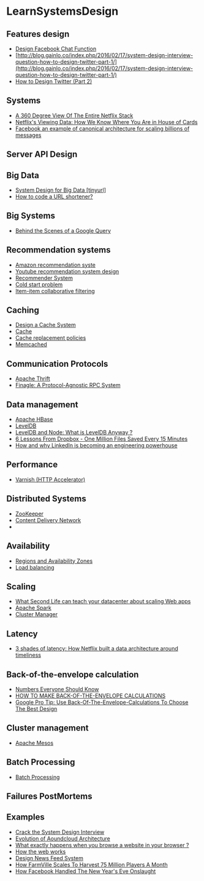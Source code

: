 
# LearnSystemsDesign

## Features design
* [Design Facebook Chat Function](http://blog.gainlo.co/index.php/2016/04/19/design-facebook-chat-function/)
* [http://blog.gainlo.co/index.php/2016/02/17/system-design-interview-question-how-to-design-twitter-part-1/](http://blog.gainlo.co/index.php/2016/02/17/system-design-interview-question-how-to-design-twitter-part-1/)
* [How to Design Twitter (Part 2)](http://blog.gainlo.co/index.php/2016/02/24/system-design-interview-question-how-to-design-twitter-part-2/)

## Systems
* [A 360 Degree View Of The Entire Netflix Stack](http://highscalability.com/blog/2015/11/9/a-360-degree-view-of-the-entire-netflix-stack.html)
* [Netflix's Viewing Data: How We Know Where You Are in House of Cards](http://techblog.netflix.com/2015/01/netflixs-viewing-data-how-we-know-where.html)
* [Facebook an example of canonical architecture for scaling billions of messages](http://highscalability.com/blog/2011/5/17/facebook-an-example-canonical-architecture-for-scaling-billi.html)

## Server API Design 

## Big Data 
* [System Design for Big Data [tinyurl]](http://n00tc0d3r.blogspot.fr/2013/09/big-data-tinyurl.html)
* [How to code a URL shortener?](http://stackoverflow.com/questions/742013/how-to-code-a-url-shortener)

## Big Systems 
* [Behind the Scenes of a Google Query](http://blogoscoped.com/archive/2008-07-08-n70.html)

## Recommendation systems
* [Amazon recommendation syste](http://stackoverflow.com/questions/2323768/how-does-the-amazon-recommendation-feature-work)
* [Youtube recommendation system design](http://blog.gainlo.co/index.php/2016/05/24/design-a-recommendation-system/)
* [Recommender System](https://en.wikipedia.org/wiki/Recommender_system)
* [Cold start problem](https://en.wikipedia.org/wiki/Cold_start)
* [Item-item collaborative filtering](https://en.wikipedia.org/wiki/Item-item_collaborative_filtering)

## Caching
* [Design a Cache System](http://blog.gainlo.co/index.php/2016/05/17/design-a-cache-system/)
* [Cache](https://en.wikipedia.org/wiki/Cache_(computing))
* [Cache replacement policies](https://en.wikipedia.org/wiki/Cache_replacement_policies)
* [Memcached](https://en.wikipedia.org/wiki/Memcached)

## Communication Protocols
* [Apache Thrift](https://en.wikipedia.org/wiki/Apache_Thrift)
* [Finagle: A Protocol-Agnostic RPC System](https://blog.twitter.com/2011/finagle-a-protocol-agnostic-rpc-system)

## Data management 
* [Apache HBase](https://en.wikipedia.org/wiki/Apache_HBase)
* [LevelDB](https://en.wikipedia.org/wiki/LevelDB)
* [LevelDB and Node: What is LevelDB Anyway ?](http://dailyjs.com/post/leveldb-and-node-1)
* [6 Lessons From Dropbox - One Million Files Saved Every 15 Minutes](http://highscalability.com/blog/2011/3/14/6-lessons-from-dropbox-one-million-files-saved-every-15-minu.html)
* [How and why LinkedIn is becoming an engineering powerhouse](https://gigaom.com/2013/03/03/how-and-why-linkedin-is-becoming-an-engineering-powerhouse/)

## Performance
* [Varnish (HTTP Accelerator)](https://en.wikipedia.org/wiki/Varnish_(software))

## Distributed Systems 
* [ZooKeeper](https://en.wikipedia.org/wiki/Apache_ZooKeeper)
* [Content Delivery Network](https://en.wikipedia.org/wiki/Content_delivery_network)
*
## Availability
* [Regions and Availability Zones](https://blog.rackspace.com/aws-101-regions-availability-zones)
* [Load balancing](https://en.wikipedia.org/wiki/Load_balancing_(computing))

## Scaling 
* [What Second Life can teach your datacenter about scaling Web apps](https://arstechnica.com/business/2010/02/what-second-life-can-teach-all-companies-about-scaling-web-apps/)
* [Apache Spark](https://en.wikipedia.org/wiki/Apache_Spark)
* [Cluster Manager](https://en.wikipedia.org/wiki/Cluster_manager)

## Latency
* [3 shades of latency: How Netflix built a data architecture around timeliness](https://gigaom.com/2013/03/28/3-shades-of-latency-how-netflix-built-a-data-architecture-around-timeliness/)

## Back-of-the-envelope calculation
* [Numbers Everyone Should Know](https://everythingisdata.wordpress.com/2009/10/17/numbers-everyone-should-know/)
* [HOW TO MAKE BACK-OF-THE-ENVELOPE CALCULATIONS](http://book.bionumbers.org/how-to-make-back-of-the-envelope-calculations/)
* [Google Pro Tip: Use Back-Of-The-Envelope-Calculations To Choose The Best Design](http://highscalability.com/blog/2011/1/26/google-pro-tip-use-back-of-the-envelope-calculations-to-choo.html)

## Cluster management 
* [Apache Mesos](https://en.wikipedia.org/wiki/Apache_Mesos)

## Batch Processing
* [Batch Processing](https://en.wikipedia.org/wiki/Batch_processing)

## Failures PostMortems

## Examples
* [Crack the System Design Interview](http://www.puncsky.com/blog/2016/02/14/crack-the-system-design-interview/)
* [Evolution of Aoundcloud Architecture](https://developers.soundcloud.com/blog/evolution-of-soundclouds-architecture)
* [What exactly happens when you browse a website in your browser ?](http://superuser.com/questions/31468/what-exactly-happens-when-you-browse-a-website-in-your-browser)
* [How the web works](https://github.com/vasanthk/how-web-works)
* [Design News Feed System](http://blog.gainlo.co/index.php/2016/03/29/design-news-feed-system-part-1-system-design-interview-questions/)
* [How FarmVille Scales To Harvest 75 Million Players A Month](http://highscalability.com/blog/2010/2/8/how-farmville-scales-to-harvest-75-million-players-a-month.html)
* [How Facebook Handled The New Year's Eve Onslaught](http://highscalability.com/blog/2012/1/4/how-facebook-handled-the-new-years-eve-onslaught.html)
